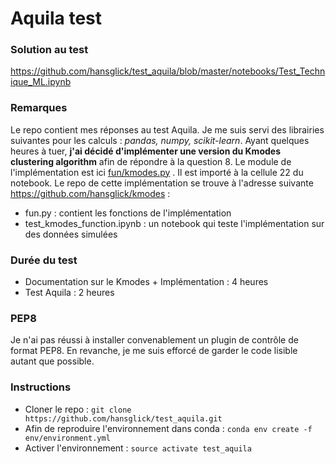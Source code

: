 # Aquila test

### Solution au test
https://github.com/hansglick/test_aquila/blob/master/notebooks/Test_Technique_ML.ipynb

### Remarques
Le repo contient mes réponses au test Aquila. Je me suis servi des librairies suivantes pour les calculs : _pandas, numpy, scikit-learn_. Ayant quelques heures à tuer, **j'ai décidé d'implémenter une version du Kmodes clustering algorithm** afin de répondre à la question 8. Le module de l'implémentation est ici [fun/kmodes.py](https://github.com/hansglick/test_aquila/blob/master/fun/kmodes.py) . Il est importé à la cellule 22 du notebook. Le repo de cette implémentation se trouve à l'adresse suivante https://github.com/hansglick/kmodes :
 * fun.py : contient les fonctions de l'implémentation
 * test_kmodes_function.ipynb : un notebook qui teste l'implémentation sur des données simulées

### Durée du test
* Documentation sur le Kmodes + Implémentation : 4 heures
* Test Aquila : 2 heures 


### PEP8
Je n'ai pas réussi à installer convenablement un plugin de contrôle de format PEP8. En revanche, je me suis efforcé de garder le code lisible autant que possible. 


### Instructions
 * Cloner le repo : `git clone https://github.com/hansglick/test_aquila.git`
 * Afin de reproduire l'environnement dans conda : `conda env create -f env/environment.yml`
 * Activer l'environnement : `source activate test_aquila`
